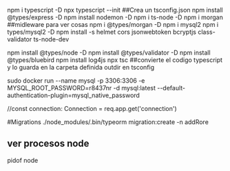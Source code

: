 npm i typescript -D
npx typescript --init ##Crea un tsconfig.json
npm install @types/express -D
npm install nodemon -D
npm i ts-node -D
npm i morgan ##midleware para ver cosas
npm i @types/morgan -D
npm i mysql2
npm i types/mysql2 -D
npm install -s helmet cors jsonwebtoken bcryptjs class-validator ts-node-dev

npm install @types/node -D
npm install @types/validator -D
npm install @types/bluebird
npm install log4js
npx tsc ##convierte el codigo typescript y lo guarda en la carpeta definida outdir en tsconfig


sudo docker run --name mysql -p 3306:3306 -e MYSQL_ROOT_PASSWORD=r8437nr -d mysql:latest --default-authentication-plugin=mysql_native_password



//const connection: Connection = req.app.get('connection')

#Migrations
./node_modules/.bin/typeorm migration:create -n addRore

## ver procesos node
pidof node 